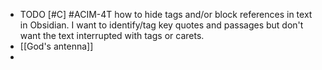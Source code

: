 - TODO [#C] #ACIM-4T how to hide tags and/or block references in text in Obsidian. I want to identify/tag key quotes and passages but don't want the text interrupted with tags or carets.
- [[God's antenna]]
-